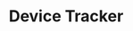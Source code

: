 ---
title: Device Tracker
img: /images/products/devicetracker.png
layout: list-mx.html
menu:
  title: Device Tracker
  items:
    - title: About
      url: /devicetracker/1-0/guide/about
    - title: Install & Setup
      url: /devicetracker/1-0/guide/setup
    - title: Admin View
      url: /devicetracker/1-0/guide/admin
    - title: Device Tracking
      url: /devicetracker/1-0/guide/mgmt
    - title: Configuration
      url: /devicetracker/1-0/guide/config
    - title: Troubleshooting & FAQ
      url: /devicetracker/1-0/guide/troubleshooting
    - icon: fa fa-search
      url: /devicetracker/1-0/search
product: Device Tracker
productversion: '1.0'
---